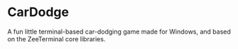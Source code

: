 # CarDodge
A fun little terminal-based car-dodging game made for Windows, and based on the ZeeTerminal core libraries.
